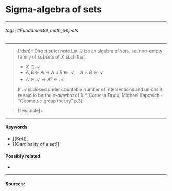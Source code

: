 # Sigma-algebra of sets
***
###### tags: #Fundamental_math_objects 
***
>[!dsn]+ Direct strict note
>Let $\mathcal{A}$ be an algebra of sets, i.e. non-empty family of subsets of $X$ such that
>- $X\in\mathcal{A}$
>- $A,B\in A\Rightarrow A\cup B\in\mathcal{A},\quad A\cap B\in\mathcal{A}$
>- $A\in\mathcal{A}\Rightarrow A^{c}\in\mathcal{A}$
>
>If $\mathcal{A}$ is closed under countable number of intersections and unions it is said to be the *$\sigma$-algebra* of $X$.^[Cornelia Drutu, Michael Kapovich - "Geometric group theory" p.3]

>[!example]+ 
>
***
#### Keywords
- [[Set]],
- [[Cardinality of a set]]
#### Possibly related
- 
***
#### Sources: